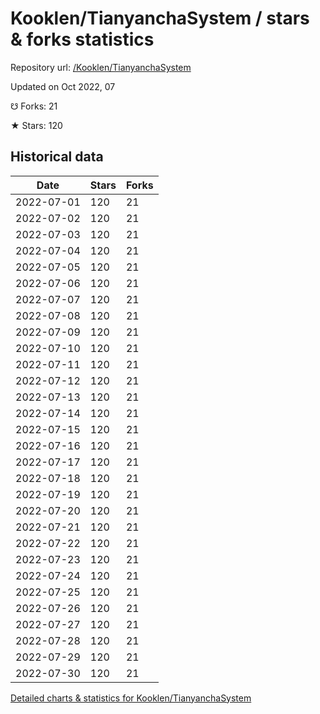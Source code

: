 # Kooklen/TianyanchaSystem / stars & forks statistics

Repository url: [/Kooklen/TianyanchaSystem](https://github.com/Kooklen/TianyanchaSystem)

Updated on Oct 2022, 07

☋ Forks: 21

★ Stars: 120

## Historical data
| Date | Stars | Forks |
|------|-------|-------|
| 2022-07-01 | 120 | 21 | 
| 2022-07-02 | 120 | 21 | 
| 2022-07-03 | 120 | 21 | 
| 2022-07-04 | 120 | 21 | 
| 2022-07-05 | 120 | 21 | 
| 2022-07-06 | 120 | 21 | 
| 2022-07-07 | 120 | 21 | 
| 2022-07-08 | 120 | 21 | 
| 2022-07-09 | 120 | 21 | 
| 2022-07-10 | 120 | 21 | 
| 2022-07-11 | 120 | 21 | 
| 2022-07-12 | 120 | 21 | 
| 2022-07-13 | 120 | 21 | 
| 2022-07-14 | 120 | 21 | 
| 2022-07-15 | 120 | 21 | 
| 2022-07-16 | 120 | 21 | 
| 2022-07-17 | 120 | 21 | 
| 2022-07-18 | 120 | 21 | 
| 2022-07-19 | 120 | 21 | 
| 2022-07-20 | 120 | 21 | 
| 2022-07-21 | 120 | 21 | 
| 2022-07-22 | 120 | 21 | 
| 2022-07-23 | 120 | 21 | 
| 2022-07-24 | 120 | 21 | 
| 2022-07-25 | 120 | 21 | 
| 2022-07-26 | 120 | 21 | 
| 2022-07-27 | 120 | 21 | 
| 2022-07-28 | 120 | 21 | 
| 2022-07-29 | 120 | 21 | 
| 2022-07-30 | 120 | 21 | 


[Detailed charts & statistics for Kooklen/TianyanchaSystem](https://reviewgithub.com/rep/Kooklen/TianyanchaSystem)
